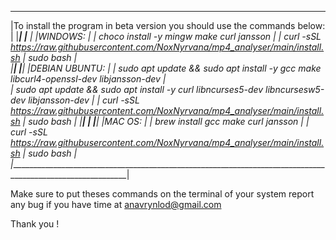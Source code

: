 _____________________________________________________________________________________________________________
|To install the program in beta version you should use the commands below:                                   |
|____________________________________________________________________________________________________________|
|___________________________________________________________________________________________________________ |
|WINDOWS:                                                                                                    |
|            choco install -y mingw make curl jansson                                                        |
|            curl -sSL https://raw.githubusercontent.com/NoxNyrvana/mp4_analyser/main/install.sh | sudo bash |  
|____________________________________________________________________________________________________________|
|____________________________________________________________________________________________________________|
|DEBIAN UBUNTU:                                                                                              |
|            sudo apt update && sudo apt install -y gcc make libcurl4-openssl-dev libjansson-dev             |                                                                             
|            sudo apt update && sudo apt install -y curl libncurses5-dev libncursesw5-dev libjansson-dev     |
|            curl -sSL https://raw.githubusercontent.com/NoxNyrvana/mp4_analyser/main/install.sh | sudo bash |
|____________________________________________________________________________________________________________|                                                                                                         |
|____________________________________________________________________________________________________________|
|MAC OS:                                                                                                     |
|            brew install gcc make curl jansson                                                              |
|            curl -sSL https://raw.githubusercontent.com/NoxNyrvana/mp4_analyser/main/install.sh | sudo bash |
|____________________________________________________________________________________________________________|

Make sure to put theses commands on the terminal of your system 
report any bug if you have time at anavrynlod@gmail.com

Thank you !

